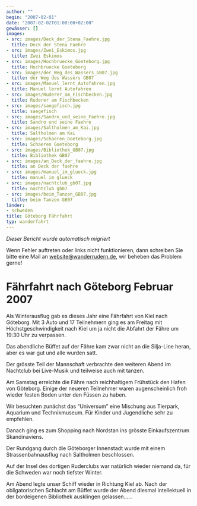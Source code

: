 ```yaml
---
author: ""
begin: "2007-02-01"
date: "2007-02-02T01:00:00+02:00"
gewässer: []
images:
- src: images/Deck_der_Stena_Faehre.jpg
  title: Deck der Stena Faehre
- src: images/Zwei_Eskimos.jpg
  title: Zwei Eskimos
- src: images/Hochbruecke_Goeteborg.jpg
  title: Hochbruecke Goeteborg
- src: images/der_Weg_des_Wassers_GB07.jpg
  title: der Weg des Wassers GB07
- src: images/Manuel_lernt_Autofahren.jpg
  title: Manuel lernt Autofahren
- src: images/Ruderer_am_Fischbecken.jpg
  title: Ruderer am Fischbecken
- src: images/saegefisch.jpg
  title: saegefisch
- src: images/Sandro_und_seine_Faehre.jpg
  title: Sandro und seine Faehre
- src: images/Saltholmen_am_Kai.jpg
  title: Saltholmen am Kai
- src: images/Schaeren_Goeteborg.jpg
  title: Schaeren Goeteborg
- src: images/Bibliothek_GB07.jpg
  title: Bibliothek GB07
- src: images/an_Deck_der_faehre.jpg
  title: an Deck der faehre
- src: images/manuel_im_glueck.jpg
  title: manuel im glueck
- src: images/nachtclub_gb07.jpg
  title: nachtclub gb07
- src: images/beim_Tanzen_GB07.jpg
  title: beim Tanzen GB07
länder:
- schweden
title: Göteborg Fährfahrt
typ: wanderfahrt
---
```



*Dieser Bericht wurde automatisch migriert*

Wenn Fehler auftreten oder links nicht funktionieren, dann schreiben Sie bitte eine Mail an website@wanderrudern.de, wir beheben das Problem gerne!



# Fährfahrt nach Göteborg Februar 2007


Als Winterausflug gab es dieses Jahr eine Fährfahrt von Kiel nach Göteborg. Mit 3 Auto und 17 Teilnehmern ging es am Freitag mit Höchstgeschwindigkeit nach Kiel um ja nicht die Abfahrt der Fähre um 19:30 Uhr zu verpassen.

Das abendliche Büffet auf der Fähre kam zwar nicht an die Silja-Line heran, aber es war gut und alle wurden satt.

Der grösste Teil der Mannschaft verbrachte den weiteren Abend im Nachtclub bei Live-Musik und teilweise auch mit tanzen.

Am Samstag erreichte die Fähre nach reichhaltigem Frühstück den Hafen von Göteborg. Einige der neueren Teilnehmer waren augenscheinlich froh wieder festen Boden unter den Füssen zu haben.

Wir besuchten zunächst das “Universum” eine Mischung aus Tierpark, Aquarium und Technikmuseum. Für Kinder und Jugendliche sehr zu empfehlen.

Danach ging es zum Shopping nach Nordstan ins grösste Einkaufszentrum Skandinaviens.

Der Rundgang durch die Göteborger Innenstadt wurde mit einem Strassenbahnausflug nach Saltholmen beschlossen.

Auf der Insel des dortigen Ruderclubs war natürlich wieder niemand da, für die Schweden war noch tiefster Winter.

Am Abend legte unser Schiff wieder in Richtung Kiel ab. Nach der obligatorischen Schlacht am Büffet wurde der Abend diesmal intellektuell in der bordeigenen Bibliothek ausklingen gelassen......